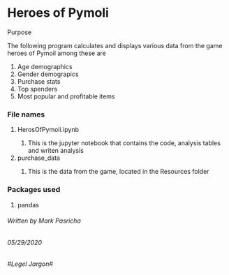<h1><b>Heroes of Pymoli</b></h1>

</h3>Purpose</h3>
<p>The following program calculates and displays various data from the game heroes of Pymoil
among these are</p>
<ol>
	<li>Age demographics</li> 
	<li>Gender demograpics</li>
	<li>Purchase stats</li> 
	<li>Top spenders</li>
	<li>Most popular and profitable items</li>
</ol>

<h3>File names</h3>
<ol>
	<li>HerosOfPymoli.ipynb</li> 
	<ol>
		<li>This is the jupyter notebook that contains the code, analysis tables and writen analysis</li>
	</ol>
	<li>purchase_data</li>
 	<ol>
		<li>This is the data from the game, located in the Resources folder</li>
	</ol>
</ol>

<h3>Packages used</h3>
<ol>
	<li>pandas</li>
</ol>


<h6>Written by Mark Pasricha</h6>
<h6>05/29/2020</h6>
<h6>#Legel Jargon#</6> 


























